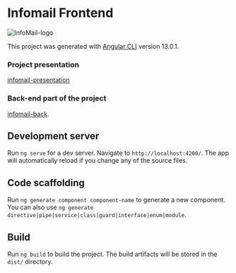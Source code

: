 # Infomail Frontend
![InfoMail-logo](https://imgur.com/EyQPoMx.png)

This project was generated with [Angular CLI](https://github.com/angular/angular-cli) version 13.0.1.

### Project presentation
[infomail-presentation  ](https://docs.google.com/presentation/d/1b3__UhovdmZHmPkEundb0FxifjXbJPbz/edit?usp=sharing&ouid=100645824107772636818&rtpof=true&sd=true)

### Back-end part of the project
[infomail-back](https://github.com/shutuper/InfoMail).

## Development server

Run `ng serve` for a dev server. Navigate to `http://localhost:4200/`. The app will automatically reload if you change any of the source files.

## Code scaffolding

Run `ng generate component component-name` to generate a new component. You can also use `ng generate directive|pipe|service|class|guard|interface|enum|module`.

## Build

Run `ng build` to build the project. The build artifacts will be stored in the `dist/` directory.

